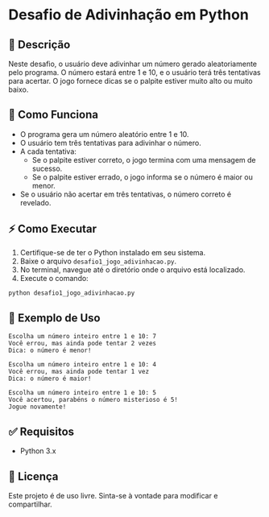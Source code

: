 # Desafio de Adivinhação em Python

## 📌 Descrição
Neste desafio, o usuário deve adivinhar um número gerado aleatoriamente pelo programa. O número estará entre 1 e 10, e o usuário terá três tentativas para acertar. O jogo fornece dicas se o palpite estiver muito alto ou muito baixo.

## 🚀 Como Funciona
- O programa gera um número aleatório entre 1 e 10.
- O usuário tem três tentativas para adivinhar o número.
- A cada tentativa:
  - Se o palpite estiver correto, o jogo termina com uma mensagem de sucesso.
  - Se o palpite estiver errado, o jogo informa se o número é maior ou menor.
- Se o usuário não acertar em três tentativas, o número correto é revelado.

## ⚡ Como Executar
1. Certifique-se de ter o Python instalado em seu sistema.
2. Baixe o arquivo `desafio1_jogo_adivinhacao.py`.
3. No terminal, navegue até o diretório onde o arquivo está localizado.
4. Execute o comando:

```bash
python desafio1_jogo_adivinhacao.py
```

## 🎯 Exemplo de Uso
```
Escolha um número inteiro entre 1 e 10: 7
Você errou, mas ainda pode tentar 2 vezes
Dica: o número é menor!

Escolha um número inteiro entre 1 e 10: 4
Você errou, mas ainda pode tentar 1 vez
Dica: o número é maior!

Escolha um número inteiro entre 1 e 10: 5
Você acertou, parabéns o número misterioso é 5!
Jogue novamente!
```

## ✅ Requisitos
- Python 3.x

## 📄 Licença
Este projeto é de uso livre. Sinta-se à vontade para modificar e compartilhar.

